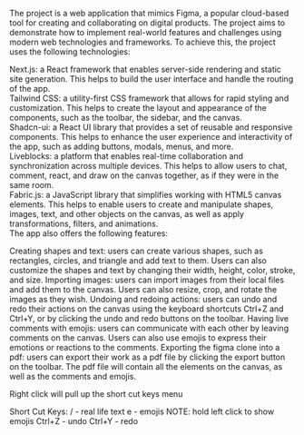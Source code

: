 The project is a web application that mimics Figma, a popular cloud-based tool for creating and collaborating on digital products. The project aims to demonstrate how to implement real-world features and challenges using modern web technologies and frameworks. To achieve this, the project uses the following technologies:

Next.js: a React framework that enables server-side rendering and static site generation. This helps to build the user interface and handle the routing of the app.<br/>
Tailwind CSS: a utility-first CSS framework that allows for rapid styling and customization. This helps to create the layout and appearance of the components, such as the toolbar, the sidebar, and the canvas.<br/>
Shadcn-ui: a React UI library that provides a set of reusable and responsive components. This helps to enhance the user experience and interactivity of the app, such as adding buttons, modals, menus, and more.<br/>
Liveblocks: a platform that enables real-time collaboration and synchronization across multiple devices. This helps to allow users to chat, comment, react, and draw on the canvas together, as if they were in the same room.<br/>
Fabric.js: a JavaScript library that simplifies working with HTML5 canvas elements. This helps to enable users to create and manipulate shapes, images, text, and other objects on the canvas, as well as apply transformations, filters, and animations.<br/>
The app also offers the following features:

Creating shapes and text: users can create various shapes, such as rectangles, circles, and triangle and add text to them. Users can also customize the shapes and text by changing their width, height, color, stroke, and size.
Importing images: users can import images from their local files and add them to the canvas. Users can also resize, crop, and rotate the images as they wish.
Undoing and redoing actions: users can undo and redo their actions on the canvas using the keyboard shortcuts Ctrl+Z and Ctrl+Y, or by clicking the undo and redo buttons on the toolbar.
Having live comments with emojis: users can communicate with each other by leaving comments on the canvas. Users can also use emojis to express their emotions or reactions to the comments.
Exporting the figma clone into a pdf: users can export their work as a pdf file by clicking the export button on the toolbar. The pdf file will contain all the elements on the canvas, as well as the comments and emojis.


Right click will pull up the short cut keys menu

Short Cut Keys: 
/ - real life text
e - emojis NOTE: hold left click to show emojis 
Ctrl+Z - undo
Ctrl+Y - redo

